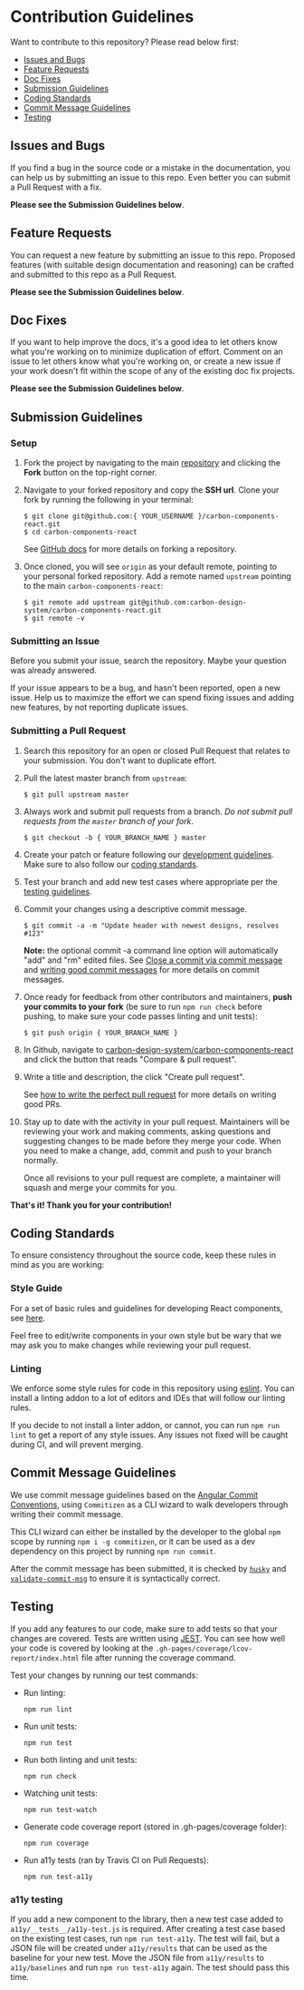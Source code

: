 # Contribution Guidelines

Want to contribute to this repository? Please read below first:

 - [Issues and Bugs](#issues-and-bugs)
 - [Feature Requests](#feature-requests)
 - [Doc Fixes](#doc-fixes)
 - [Submission Guidelines](#submission-guidelines)
 - [Coding Standards](#coding-standards)
 - [Commit Message Guidelines](#commit-message-guidlines)
 - [Testing](#testing)

## Issues and Bugs

If you find a bug in the source code or a mistake in the documentation, you can help us by
submitting an issue to this repo. Even better you can submit a Pull Request with a fix.

**Please see the Submission Guidelines below**.

## Feature Requests

You can request a new feature by submitting an issue to this repo. Proposed features (with suitable design documentation and reasoning) can be crafted and submitted to this repo as a Pull Request.

**Please see the Submission Guidelines below**.

## Doc Fixes

If you want to help improve the docs, it's a good idea to let others know what you're working on to minimize duplication of effort. Comment on an issue to let others know what you're working on, or create a new issue if your work doesn't fit within the scope of any of the existing doc fix projects.

**Please see the Submission Guidelines below**.

## Submission Guidelines

### Setup

1. Fork the project by navigating to the main [repository](https://github.com/carbon-design-system/carbon-components-react) and clicking the **Fork** button on the top-right corner.

2. Navigate to your forked repository and copy the **SSH url**. Clone your fork by running the following in your terminal:

	```
	$ git clone git@github.com:{ YOUR_USERNAME }/carbon-components-react.git
	$ cd carbon-components-react
	```

	See [GitHub docs](https://help.github.com/articles/fork-a-repo/) for more details on forking a repository.
	
3. Once cloned, you will see `origin` as your default remote, pointing to your personal forked repository. Add a remote named `upstream` pointing to the main `carbon-components-react`:

	```
	$ git remote add upstream git@github.com:carbon-design-system/carbon-components-react.git
	$ git remote -v
	```

### Submitting an Issue

Before you submit your issue, search the repository. Maybe your question was already answered.

If your issue appears to be a bug, and hasn't been reported, open a new issue. Help us to maximize the effort we can spend fixing issues and adding new features, by not reporting duplicate issues.

### Submitting a Pull Request

1. Search this repository for an open or closed Pull Request that relates to your submission. You don't want to duplicate effort.

2. Pull the latest master branch from `upstream`:

	```
	$ git pull upstream master
	```

3. Always work and submit pull requests from a branch. *Do not submit pull requests from the `master` branch of your fork*.

	```
	$ git checkout -b { YOUR_BRANCH_NAME } master
	```
	
3. Create your patch or feature following our [development guidelines](/README.md#development). Make sure to also follow our [coding standards](#coding-standards).

4. Test your branch and add new test cases where appropriate per the [testing guidelines](#testing).

5. Commit your changes using a descriptive commit message.

	```
	$ git commit -a -m "Update header with newest designs, resolves #123"
	```
 
	**Note:** the optional commit -a command line option will automatically "add" and "rm" edited files. See [Close a commit via commit message](https://help.github.com/articles/closing-issues-via-commit-messages/) and [writing good commit messages](https://github.com/erlang/otp/wiki/Writing-good-commit-messages) for more details on commit messages.
	
6. Once ready for feedback from other contributors and maintainers, **push your commits to your fork** (be sure to run `npm run check` before pushing, to make sure your code passes linting and unit tests):

	```
	$ git push origin { YOUR_BRANCH_NAME }
	```
	
7. In Github, navigate to [carbon-design-system/carbon-components-react](https://github.com/carbon-design-system/carbon-components-react) and click the button that reads "Compare & pull request".

8. Write a title and description, the click "Create pull request".
	
	See [how to write the perfect pull request](https://github.com/blog/1943-how-to-write-the-perfect-pull-request) for more details on writing good PRs.

9. Stay up to date with the activity in your pull request. Maintainers will be reviewing your work and making comments, asking questions and suggesting changes to be made before they merge your code. When you need to make a change, add, commit and push to your branch normally.

	Once all revisions to your pull request are complete, a maintainer will squash and merge your commits for you.


**That's it! Thank you for your contribution!**


## Coding Standards

To ensure consistency throughout the source code, keep these rules in mind as you are working:

### Style Guide

For a set of basic rules and guidelines for developing React components, see [here](https://github.com/airbnb/javascript/tree/master/react#basic-rules).

Feel free to edit/write components in your own style but be wary that we may ask you to make changes while reviewing your pull request.

### Linting

We enforce some style rules for code in this repository using [eslint](http://eslint.org/). You can install a linting addon to a lot of editors and IDEs that will follow our linting rules.

If you decide to not install a linter addon, or cannot, you can run `npm run lint` to get a report of any style issues. Any issues not fixed will be caught during CI, and will prevent merging.

## Commit Message Guidelines

We use commit message guidelines based on the [Angular Commit Conventions](https://github.com/angular/angular.js/blob/master/CONTRIBUTING.md#commit), using `Commitizen` as a CLI wizard to walk developers through writing their commit message.  

This CLI wizard can either be installed by the developer to the global `npm` scope by running `npm i -g commitizen`, or it can be used as a dev dependency on this project by running `npm run commit`.

After the commit message has been submitted, it is checked by [`husky`](https://www.npmjs.com/package/husky) and [`validate-commit-msg`](https://www.npmjs.com/package/validate-commit-msg) to ensure it is syntactically correct.

## Testing

If you add any features to our code, make sure to add tests so that your changes are covered. Tests are written using [JEST](https://github.com/facebook/jest). You can see how well your code is covered by looking at the `.gh-pages/coverage/lcov-report/index.html` file after running the coverage command.

Test your changes by running our test commands:

* Run linting:

  ```
  npm run lint
  ```

* Run unit tests:

  ```
  npm run test
  ```

* Run both linting and unit tests:

  ```
  npm run check
  ```

* Watching unit tests:

  ```
  npm run test-watch
  ```

* Generate code coverage report (stored in .gh-pages/coverage folder):

  ```
  npm run coverage
  ```

* Run a11y tests (ran by Travis CI on Pull Requests):

  ```
  npm run test-a11y 
  ```


### a11y testing

If you add a new component to the library, then a new test case added to `a11y/__tests__/a11y-test.js` is required.  After creating a test case based on the existing test cases, run `npm run test-a11y`.  The test will fail, but a JSON file will be created under `a11y/results` that can be used as the baseline for your new test.  Move the JSON file from `a11y/results` to `a11y/baselines` and run `npm run test-a11y` again.  The test should pass this time.  
